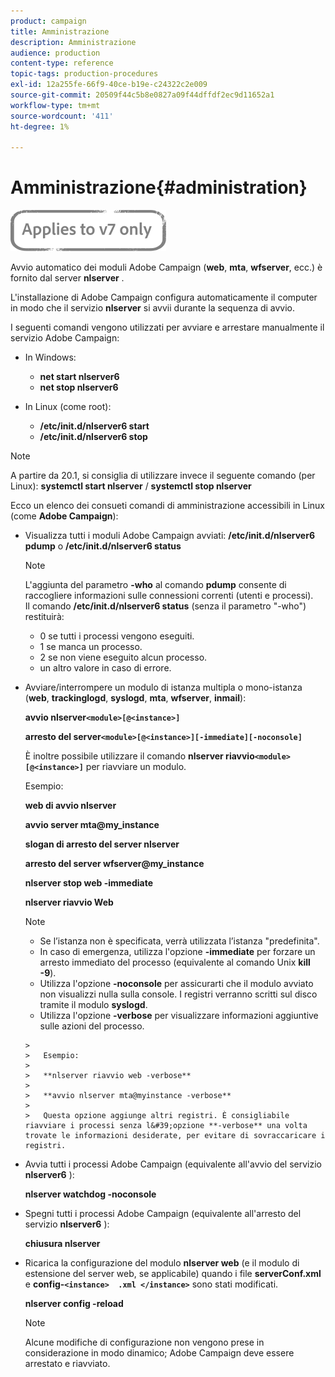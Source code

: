```yaml
---
product: campaign
title: Amministrazione
description: Amministrazione
audience: production
content-type: reference
topic-tags: production-procedures
exl-id: 12a255fe-66f9-40ce-b19e-c24322c2e009
source-git-commit: 20509f44c5b8e0827a09f44dffdf2ec9d11652a1
workflow-type: tm+mt
source-wordcount: '411'
ht-degree: 1%

---
```


# Amministrazione{#administration}

![](../../assets/v7-only.svg)

Avvio automatico dei moduli Adobe Campaign (**web**, **mta**, **wfserver**, ecc.) è fornito dal server **nlserver** .

L&#39;installazione di Adobe Campaign configura automaticamente il computer in modo che il servizio **nlserver** si avvii durante la sequenza di avvio.

I seguenti comandi vengono utilizzati per avviare e arrestare manualmente il servizio Adobe Campaign:

* In Windows:

   * **net start nlserver6**
   * **net stop nlserver6**

* In Linux (come root):

   * **/etc/init.d/nlserver6 start**
   * **/etc/init.d/nlserver6 stop**

>[!NOTE]
>
>A partire da 20.1, si consiglia di utilizzare invece il seguente comando (per Linux): **systemctl start nlserver** / **systemctl stop nlserver**

Ecco un elenco dei consueti comandi di amministrazione accessibili in Linux (come **Adobe Campaign**):

* Visualizza tutti i moduli Adobe Campaign avviati: **/etc/init.d/nlserver6 pdump** o **/etc/init.d/nlserver6 status**

   >[!NOTE]
   >
   >L&#39;aggiunta del parametro **-who** al comando **pdump** consente di raccogliere informazioni sulle connessioni correnti (utenti e processi).\
   >Il comando **/etc/init.d/nlserver6 status** (senza il parametro &quot;-who&quot;) restituirà:
   >
   >    * 0 se tutti i processi vengono eseguiti.
   >    * 1 se manca un processo.
   >    * 2 se non viene eseguito alcun processo.
   >    * un altro valore in caso di errore.


* Avviare/interrompere un modulo di istanza multipla o mono-istanza (**web**, **trackinglogd**, **syslogd**, **mta**, **wfserver**, **inmail**):

   **avvio nlserver`<module>[@<instance>]`**

   **arresto del server`<module>[@<instance>][-immediate][-noconsole]`**

   È inoltre possibile utilizzare il comando **nlserver riavvio`<module>[@<instance>]`** per riavviare un modulo.

   Esempio:

   **web di avvio nlserver**

   **avvio server mta@my_instance**

   **slogan di arresto del server nlserver**

   **arresto del server wfserver@my_instance**

   **nlserver stop web -immediate**

   **nlserver riavvio Web**

   >[!NOTE]
   >
   >* Se l’istanza non è specificata, verrà utilizzata l’istanza &quot;predefinita&quot;.
   >* In caso di emergenza, utilizza l&#39;opzione **-immediate** per forzare un arresto immediato del processo (equivalente al comando Unix **kill -9**).
   >* Utilizza l&#39;opzione **-noconsole** per assicurarti che il modulo avviato non visualizzi nulla sulla console. I registri verranno scritti sul disco tramite il modulo **syslogd**.
   >* Utilizza l&#39;opzione **-verbose** per visualizzare informazioni aggiuntive sulle azioni del processo.

      >
      >   Esempio:
      >
      >   **nlserver riavvio web -verbose**
      >
      >   **avvio nlserver mta@myinstance -verbose**
      >
      >   Questa opzione aggiunge altri registri. È consigliabile riavviare i processi senza l&#39;opzione **-verbose** una volta trovate le informazioni desiderate, per evitare di sovraccaricare i registri.


* Avvia tutti i processi Adobe Campaign (equivalente all&#39;avvio del servizio **nlserver6** ):

   **nlserver watchdog -noconsole**

* Spegni tutti i processi Adobe Campaign (equivalente all&#39;arresto del servizio **nlserver6** ):

   **chiusura nlserver**

* Ricarica la configurazione del modulo **nlserver web** (e il modulo di estensione del server web, se applicabile) quando i file **serverConf.xml** e **config-`<instance>  .xml </instance>`** sono stati modificati.

   **nlserver config -reload**

   >[!NOTE]
   >
   >Alcune modifiche di configurazione non vengono prese in considerazione in modo dinamico; Adobe Campaign deve essere arrestato e riavviato.
